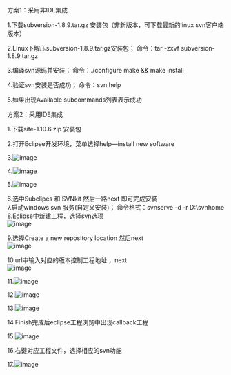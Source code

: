 方案1：采用非IDE集成

1.下载subversion-1.8.9.tar.gz 安装包（非新版本，可下载最新的linux svn客户端版本）

2.Linux下解压subversion-1.8.9.tar.gz安装包； 命令：tar -zxvf subversion-1.8.9.tar.gz

3.编译svn源码并安装； 命令：./configure    make && make install

4.验证svn安装是否成功； 命令：svn help

5.如果出现Available subcommands列表表示成功

方案2：采用IDE集成

1.下载site-1.10.6.zip 安装包

2.打开Eclipse开发环境，菜单选择help—install new software

3.![image](https://github.com/dwjlw1314/DWJ-PROJECT/raw/master/PictureSource/3.20.1.png)

4.![image](https://github.com/dwjlw1314/DWJ-PROJECT/raw/master/PictureSource/3.20.2.jpg)

5.![image](https://github.com/dwjlw1314/DWJ-PROJECT/raw/master/PictureSource/3.20.3.png)

6.选中Subclipes 和 SVNkit  然后一路next 即可完成安装  <br>
7.启动windows svn 服务(自定义安装)； 命令格式：svnserve -d -r D:\svnhome  <br>
8.Eclipse中新建工程，选择svn选项  <br>
![image](https://github.com/dwjlw1314/DWJ-PROJECT/raw/master/PictureSource/3.20.4.jpg)

9.选择Create a new repository location 然后next  <br>
![image](https://github.com/dwjlw1314/DWJ-PROJECT/raw/master/PictureSource/3.20.5.jpg)

10.url中输入对应的版本控制工程地址 ，next  <br>
![image](https://github.com/dwjlw1314/DWJ-PROJECT/raw/master/PictureSource/3.20.6.jpg)

11.![image](https://github.com/dwjlw1314/DWJ-PROJECT/raw/master/PictureSource/3.20.7.jpg)

12.![image](https://github.com/dwjlw1314/DWJ-PROJECT/raw/master/PictureSource/3.20.8.jpg)

13.![image](https://github.com/dwjlw1314/DWJ-PROJECT/raw/master/PictureSource/3.20.9.jpg)

14.Finish完成后eclipse工程浏览中出现callback工程

15.![image](https://github.com/dwjlw1314/DWJ-PROJECT/raw/master/PictureSource/3.20.10.jpg)

16.右键对应工程文件，选择相应的svn功能

17.![image](https://github.com/dwjlw1314/DWJ-PROJECT/raw/master/PictureSource/3.20.11.jpg)
